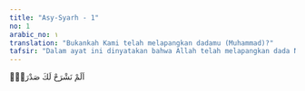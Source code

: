 ```yaml
---
title: "Asy-Syarh - 1"
no: 1
arabic_no: ١
translation: "Bukankah Kami telah melapangkan dadamu (Muhammad)?"
tafsir: "Dalam ayat ini dinyatakan bahwa Allah telah melapangkan dada Nabi Muhammad dan menyelamatkannya dari ketidaktahuan tentang syariat. Nabi juga dirisaukan akibat kebodohan dan keras kepala kaumnya. Mereka tidak mau mengikuti kebenaran, sedang Nabi saw selalu mencari jalan untuk melepaskan mereka dari lembah kebodohan, sehingga ia menemui jalan untuk itu dan menyelamatkan mereka dari kehancuran yang sedang mereka alami.\n\nMaksud dari ayat ini adalah Allah telah membersihkan jiwa Nabi saw dari segala macam perasaan cemas, sehingga dia tidak gelisah, susah, dan gusar. Nabi juga dijadikan selalu tenang dan percaya akan pertolongan dan bantuan Allah kepadanya. Nabi juga yakin bahwa Dia yang menugasinya sebagai rasul, sekali-kali tidak akan membantu musuh-musuhnya."
---
```

اَلَمْ نَشْرَحْ لَكَ صَدْرَكَۙ